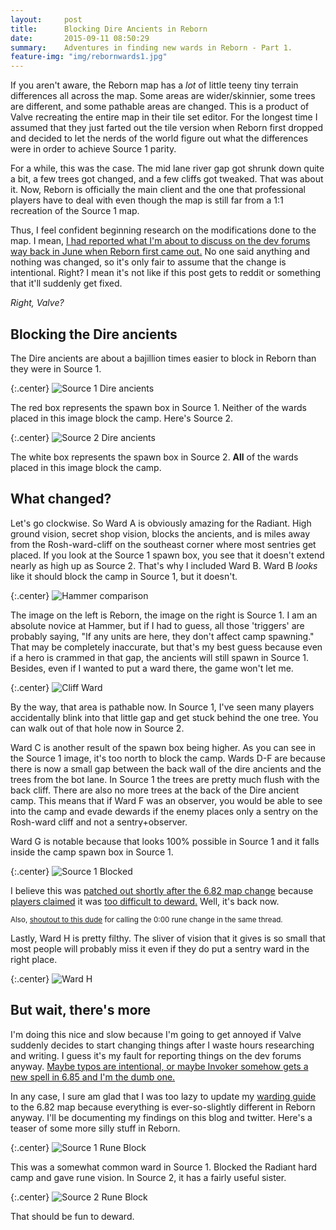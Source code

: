 ```yaml
---
layout:     post
title:      Blocking Dire Ancients in Reborn
date:       2015-09-11 08:50:29
summary:    Adventures in finding new wards in Reborn - Part 1.
feature-img: "img/rebornwards1.jpg"
---
```


If you aren't aware, the Reborn map has a *lot* of little teeny tiny terrain differences all across the map. Some areas are wider/skinnier, some trees are different, and some pathable areas are changed. This is a product of Valve recreating the entire map in their tile set editor. For the longest time I assumed that they just farted out the tile version when Reborn first dropped and decided to let the nerds of the world figure out what the differences were in order to achieve Source 1 parity.

For a while, this was the case. The mid lane river gap got shrunk down quite a bit, a few trees got changed, and a few cliffs got tweaked. That was about it. Now, Reborn is officially the main client and the one that professional players have to deal with even though the map is still far from a 1:1 recreation of the Source 1 map. 

Thus, I feel confident beginning research on the modifications done to the map. I mean, [I had reported what I'm about to discuss on the dev forums way back in June when Reborn first came out.](http://dev.dota2.com/showthread.php?t=170168) No one said anything and nothing was changed, so it's only fair to assume that the change is intentional. Right? I mean it's not like if this post gets to reddit or something that it'll suddenly get fixed.

*Right, Valve?*

## Blocking the Dire ancients

The Dire ancients are about a bajillion times easier to block in Reborn than they were in Source 1.

{:.center}
![Source 1 Dire ancients](/blog/img/wards/source1spawnbox.jpg)

The red box represents the spawn box in Source 1. Neither of the wards placed in this image block the camp. Here's Source 2.

{:.center}
![Source 2 Dire ancients](/blog/img/wards/source2spawnbox.jpg)

The white box represents the spawn box in Source 2. **All** of the wards placed in this image block the camp.

## What changed?

Let's go clockwise. So Ward A is obviously amazing for the Radiant. High ground vision, secret shop vision, blocks the ancients, and is miles away from the Rosh-ward-cliff on the southeast corner where most sentries get placed. If you look at the Source 1 spawn box, you see that it doesn't extend nearly as high up as Source 2. That's why I included Ward B. Ward B *looks* like it should block the camp in Source 1, but it doesn't.

{:.center}
![Hammer comparison](/blog/img/wards/hammercomparison.jpg)

The image on the left is Reborn, the image on the right is Source 1. I am an absolute novice at Hammer, but if I had to guess, all those 'triggers' are probably saying, "If any units are here, they don't affect camp spawning." That may be completely inaccurate, but that's my best guess because even if a hero is crammed in that gap, the ancients will still spawn in Source 1. Besides, even if I wanted to put a ward there, the game won't let me.

{:.center}
![Cliff Ward](/blog/img/wards/source1cliff.jpg)

By the way, that area is pathable now. In Source 1, I've seen many players accidentally blink into that little gap and get stuck behind the one tree. You can walk out of that hole now in Source 2.

Ward C is another result of the spawn box being higher. As you can see in the Source 1 image, it's too north to block the camp. Wards D-F are because there is now a small gap between the back wall of the dire ancients and the trees from the bot lane. In Source 1 the trees are pretty much flush with the back cliff. There are also no more trees at the back of the Dire ancient camp. This means that if Ward F was an observer, you would be able to see into the camp and evade dewards if the enemy places only a sentry on the Rosh-ward cliff and not a sentry+observer.

Ward G is notable because that looks 100% possible in Source 1 and it falls inside the camp spawn box in Source 1.

{:.center}
![Source 1 Blocked](/blog/img/wards/source1blocked.jpg)

I believe this was [patched out shortly after the 6.82 map change](http://dota2.gamepedia.com/September_27,_2014_Patch) because [players claimed](https://www.reddit.com/r/DotA2/comments/2om9j8/interesting_points_raised_at_the_summit_2_by_the/) it was [too difficult to deward.](https://www.reddit.com/r/DotA2/comments/2om9j8/interesting_points_raised_at_the_summit_2_by_the/cmp2xcx) Well, it's back now.

<sup>Also, [shoutout to this dude](https://www.reddit.com/r/DotA2/comments/2om9j8/interesting_points_raised_at_the_summit_2_by_the/cmohxzn) for calling the 0:00 rune change in the same thread.</sup>

Lastly, Ward H is pretty filthy. The sliver of vision that it gives is so small that most people will probably miss it even if they do put a sentry ward in the right place.

{:.center}
![Ward H](/blog/img/wards/source2hward.jpg)

## But wait, there's more

I'm doing this nice and slow because I'm going to get annoyed if Valve suddenly decides to start changing things after I waste hours researching and writing. I guess it's my fault for reporting things on the dev forums anyway. [Maybe typos are intentional, or maybe Invoker somehow gets a new spell in 6.85 and I'm the dumb one.](http://dev.dota2.com/showthread.php?t=170370&p=1243079#post1243079)

In any case, I sure am glad that I was too lazy to update my [warding guide](http://howdoiplay.com/warding) to the 6.82 map because everything is ever-so-slightly different in Reborn anyway. I'll be documenting my findings on this blog and twitter. Here's a teaser of some more silly stuff in Reborn.

{:.center}
![Source 1 Rune Block](/blog/img/wards/source1runeblock.jpg)

This was a somewhat common ward in Source 1. Blocked the Radiant hard camp and gave rune vision. In Source 2, it has a fairly useful sister.

{:.center}
![Source 2 Rune Block](/blog/img/wards/source2runeblock.jpg)

That should be fun to deward.